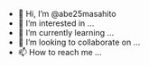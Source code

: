 - 👋 Hi, I’m @abe25masahito
- 👀 I’m interested in ...
- 🌱 I’m currently learning ...
- 💞️ I’m looking to collaborate on ...
- 📫 How to reach me ...

<!---
abe25masahito/abe25masahito is a ✨ special ✨ repository because its `README.md` (this file) appears on your GitHub profile.
You can click the Preview link to take a look at your changes.
--->
